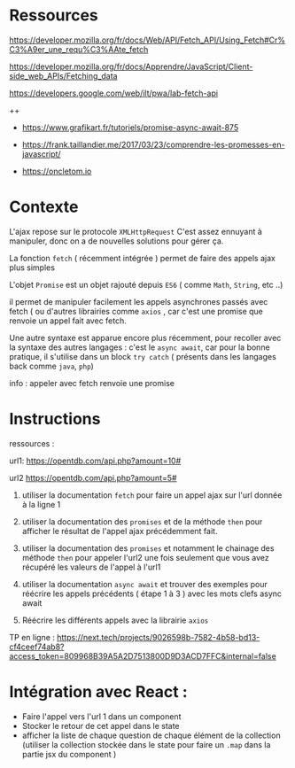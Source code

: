 
Ressources 
===
https://developer.mozilla.org/fr/docs/Web/API/Fetch_API/Using_Fetch#Cr%C3%A9er_une_requ%C3%AAte_fetch

https://developer.mozilla.org/fr/docs/Apprendre/JavaScript/Client-side_web_APIs/Fetching_data

https://developers.google.com/web/ilt/pwa/lab-fetch-api


++ 

- https://www.grafikart.fr/tutoriels/promise-async-await-875

- https://frank.taillandier.me/2017/03/23/comprendre-les-promesses-en-javascript/

- https://oncletom.io

Contexte
===



L'ajax repose sur le protocole ```XMLHttpRequest```
C'est assez ennuyant à manipuler, donc on a de nouvelles solutions pour gérer ça.

La fonction ```fetch``` ( récemment intégrée ) permet de faire des appels ajax plus simples



L'objet ```Promise``` est un objet rajouté depuis ```ES6``` ( comme ```Math```, ```String```, etc ..)

il permet de manipuler facilement les appels asynchrones passés avec fetch ( ou d'autres librairies comme ```axios``` , car c'est une promise que renvoie un appel fait avec fetch.

Une autre syntaxe est apparue encore plus récemment, pour recoller avec la syntaxe des autres langages : c'est le ```async await```, car pour la bonne pratique, il s'utilise dans un block ```try catch``` ( présents dans les langages back comme ```java```, ```php```)

info : appeler avec fetch renvoie une promise 


Instructions
==

ressources :

url1: https://opentdb.com/api.php?amount=10#

url2 https://opentdb.com/api.php?amount=5#


1) utiliser la documentation ```fetch``` pour faire un appel ajax sur l'url donnée à la ligne 1


2) utiliser la documentation des ```promises``` et de la méthode ```then``` pour afficher le résultat de l'appel ajax précédemment fait.

3) utiliser la documentation des ```promises``` et notamment le chainage des méthode ```then``` pour appeler l'url2 une fois seulement que vous avez récupéré les valeurs de l'appel à l'url1

4) utiliser la documentation ```async await``` et trouver des exemples pour réécrire les appels précédents ( étape 1 à 3 )  avec les mots clefs async await

5) Réécrire les différents appels avec la librairie ```axios```


TP en ligne :
https://next.tech/projects/9026598b-7582-4b58-bd13-cf4ceef74ab8?access_token=809968B39A5A2D7513800D9D3ACD7FFC&internal=false

<!-- tester :https://github.com/stevekane/promise-it-wont-hurt -->

Intégration avec React :
==

- Faire l'appel vers l'url 1 dans un component
- Stocker le retour de cet appel dans le state
- afficher la liste de chaque question de chaque élément de la collection  (utiliser la collection stockée dans le state pour faire un ```.map``` dans la partie jsx du component )
